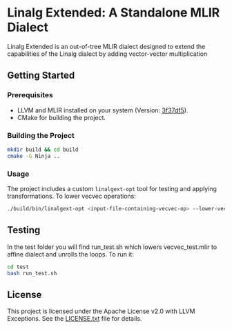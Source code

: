 # Linalg Extended: A Standalone MLIR Dialect

Linalg Extended is an out-of-tree MLIR dialect designed to extend the capabilities of the Linalg dialect by adding vector-vector multiplication

## Getting Started

### Prerequisites

- LLVM and MLIR installed on your system (Version: [3f37df5](https://github.com/llvm/llvm-project/commit/3f37df5b711773bfd962b703b6d4178e6d16c076)).
- CMake for building the project.

### Building the Project

```bash
mkdir build && cd build
cmake -G Ninja ..
```

### Usage

The project includes a custom `linalgext-opt` tool for testing and applying transformations. To lower vecvec operations:
```bash
./build/bin/linalgext-opt <input-file-containing-vecvec-op> --lower-vecvec
```

## Testing

In the test folder you will find run_test.sh which lowers vecvec_test.mlir to affine dialect and unrolls the loops.
To run it:
```bash
cd test
bash run_test.sh
```
## License

This project is licensed under the Apache License v2.0 with LLVM Exceptions. See the [LICENSE.txt](LICENSE.txt) file for details.
